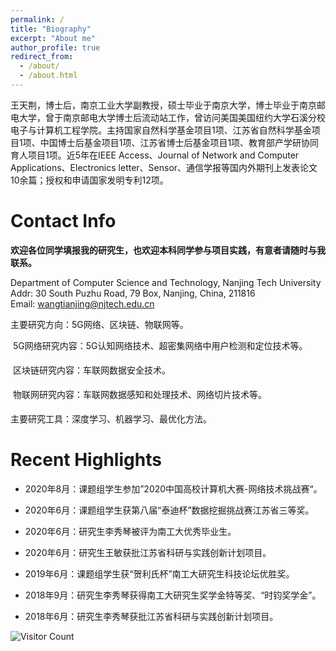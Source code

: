```yaml
---
permalink: /
title: "Biography"
excerpt: "About me"
author_profile: true
redirect_from: 
  - /about/
  - /about.html
---
```


王天荆，博士后，南京工业大学副教授，硕士毕业于南京大学，博士毕业于南京邮电大学，曾于南京邮电大学博士后流动站工作，曾访问美国美国纽约大学石溪分校电子与计算机工程学院。主持国家自然科学基金项目1项、江苏省自然科学基金项目1项、中国博士后基金项目1项、江苏省博士后基金项目1项、教育部产学研协同育人项目1项。近5年在IEEE Access、Journal of Network and Computer Applications、Electronics letter、Sensor、通信学报等国内外期刊上发表论文10余篇；授权和申请国家发明专利12项。  

Contact Info
======
**欢迎各位同学填报我的研究生，也欢迎本科同学参与项目实践，有意者请随时与我联系。**

Department of Computer Science and Technology, Nanjing Tech University<br/>
Addr: 30 South Puzhu Road, 79 Box, Nanjing, China, 211816 <br/>
Email: wangtianjing@njtech.edu.cn

主要研究方向：5G网络、区块链、物联网等。

  5G网络研究内容：5G认知网络技术、超密集网络中用户检测和定位技术等。

 区块链研究内容：车联网数据安全技术。

 物联网研究内容：车联网数据感知和处理技术、网络切片技术等。

主要研究工具：深度学习、机器学习、最优化方法。

Recent Highlights
======
-  2020年8月：课题组学生参加”2020中国高校计算机大赛-网络技术挑战赛“。

- 2020年6月：课题组学生获第八届“泰迪杯”数据挖掘挑战赛江苏省三等奖。

- 2020年6月：研究生李秀琴被评为南工大优秀毕业生。

- 2020年6月：研究生王敏获批江苏省科研与实践创新计划项目。

- 2019年6月：课题组学生获“贺利氏杯”南工大研究生科技论坛优胜奖。

- 2018年9月：研究生李秀琴获得南工大研究生奖学金特等奖、“时钧奖学金”。

- 2018年6月：研究生李秀琴获批江苏省科研与实践创新计划项目。

  


![Visitor Count](https://profile-counter.glitch.me/shen-hang/count.svg)